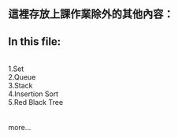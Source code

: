 這裡存放上課作業除外的其他內容：
------

## In this file:
<br>1.Set
<br>2.Queue
<br>3.Stack
<br>4.Insertion Sort
<br>5.Red Black Tree
<br>
<br>
<br>more...
